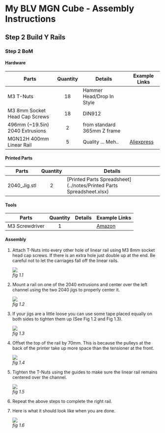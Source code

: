 # My BLV MGN Cube - Assembly Instructions

## Step 2 Build Y Rails

### Step 2 BoM

#### Hardware
| Parts     | Quantity | Details | Example Links |
|-----------|:--------:|---------|---------------|
| M3 T-Nuts | 18 | Hammer Head/Drop In Style | |
| M3 8mm Socket Head Cap Screws | 18 | DIN912 | |
| 496mm (~19.5in) 2040 Extrusions | 2 | from standard 365mm Z frame |
| MGN12H 400mm Linear Rail | 5 | Quality ... Meh.. | [Aliexpress](https://www.aliexpress.com/item/32829826159.html?spm=a2g0s.9042311.0.0.27424c4dwPelhS) |

#### Printed Parts
| Parts     | Quantity | Details |
|-----------|:--------:|---------|
| 2040_Jig.stl | 2 | [Printed Parts Spreadsheet](../notes/Printed Parts Spreadsheet.xlsx) |

#### Tools
| Parts     | Quantity | Details | Example Links |
|-----------|:--------:|---------|---------------|
| M3 Screwdriver | 1 | | [Amazon](https://amzn.to/3qNmEgs) |

#### Assembly

1. Attach T-Nuts into every other hole of linear rail using M3 8mm socket head cap screws. If there is an extra hole just double up at the end. Be careful not to let the carriages fall off the linear rails.

    ![](img/02-LinRlWnuts.jpeg)\
    *fig 1.1*

2. Mount a rail on one of the 2040 extrusions and center over the left channel using the two 2040 jigs to properly center it.

    ![](img/02-LinRExtWJigs.jpeg)\
    *fig 1.2*

3. If your jigs are a little loose you can use some tape placed equally on both sides to tighten them up (See Fig 1.2 and Fig 1.3).


    ![](img/02-JigTapeFix.jpeg)\
    *fig 1.3*


4. Offset the top of the rail by 70mm. This is because the pulleys at the back of the printer take up more space than the tensioner at the front.

    ![](img/02-70mmOffset.jpeg)\
    *fig 1.4*


5. Tighten the T-Nuts using the guides to make sure the linear rail remains centered over the channel.

    ![](img/02-TightenRails.jpeg)\
    *fig 1.5*


6. Repeat the above steps to complete the right rail.

7. Here is what it should look like when you are done.

    ![](img/02-LTRTRailsOnExtr.jpeg)\
    *fig 1.6*
